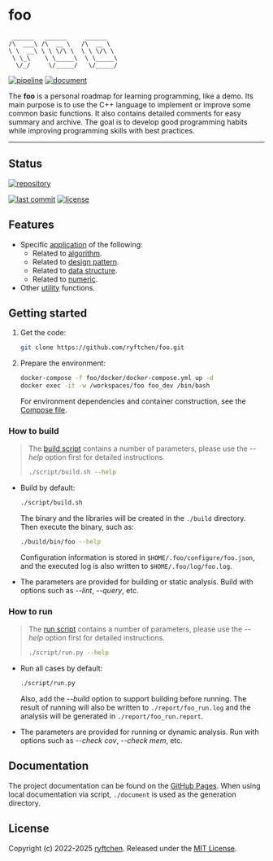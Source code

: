 # foo

```text
 ______   ______     ______
/\  ___\ /\  __ \   /\  __ \
\ \  __\ \ \ \/\ \  \ \ \/\ \
 \ \_\    \ \_____\  \ \_____\
  \/_/     \/_____/   \/_____/
```

[![pipeline](https://img.shields.io/github/actions/workflow/status/ryftchen/foo/pipeline.yml?branch=master&logo=github&logoColor=white&label=pipeline)](https://github.com/ryftchen/foo/actions/workflows/pipeline.yml) [![document](https://img.shields.io/website?url=https%3A%2F%2Fryftchen.github.io%2Ffoo%2F&up_message=available&down_message=unavailable&logo=github&logoColor=white&label=document)](https://ryftchen.github.io/foo/)

The **foo** is a personal roadmap for learning programming, like a demo. Its main purpose is to use the C++ language to implement or improve some common basic functions. It also contains detailed comments for easy summary and archive. The goal is to develop good programming habits while improving programming skills with best practices.

---

## Status

[![repository](https://github-readme-stats.vercel.app/api/pin/?username=ryftchen&repo=foo&show_owner=true&theme=transparent)](https://github.com/ryftchen/foo)

[![last commit](https://img.shields.io/github/last-commit/ryftchen/foo/master?logo=git&logoColor=white&label=last%20commit)](https://github.com/ryftchen/foo/commits/master) [![license](https://img.shields.io/github/license/ryftchen/foo?logo=git&logoColor=white&label=license)](https://github.com/ryftchen/foo/blob/master/LICENSE)

## Features

- Specific [application](https://github.com/ryftchen/foo/tree/master/application) of the following:
  - Related to [algorithm](https://github.com/ryftchen/foo/tree/master/algorithm).
  - Related to [design pattern](https://github.com/ryftchen/foo/tree/master/design_pattern).
  - Related to [data structure](https://github.com/ryftchen/foo/tree/master/data_structure).
  - Related to [numeric](https://github.com/ryftchen/foo/tree/master/numeric).
- Other [utility](https://github.com/ryftchen/foo/tree/master/utility) functions.

## Getting started

1. Get the code:

    ```bash
    git clone https://github.com/ryftchen/foo.git
    ```

2. Prepare the environment:

    ```bash
    docker-compose -f foo/docker/docker-compose.yml up -d
    docker exec -it -w /workspaces/foo foo_dev /bin/bash
    ```

    For environment dependencies and container construction, see the [Compose file](https://github.com/ryftchen/foo/blob/master/docker/docker-compose.yml).

### How to build

> The [build script](https://github.com/ryftchen/foo/blob/master/script/build.sh) contains a number of parameters, please use the *-\-help* option first for detailed instructions.
>
> ```bash
> ./script/build.sh --help
> ```

- Build by default:

  ```bash
  ./script/build.sh
  ```

  The binary and the libraries will be created in the `./build` directory. Then execute the binary, such as:

  ```bash
  ./build/bin/foo --help
  ```

  Configuration information is stored in `$HOME/.foo/configure/foo.json`, and the executed log is also written to `$HOME/.foo/log/foo.log`.
- The parameters are provided for building or static analysis. Build with options such as *-\-lint*, *-\-query*, etc.

### How to run

> The [run script](https://github.com/ryftchen/foo/blob/master/script/run.py) contains a number of parameters, please use the *-\-help* option first for detailed instructions.
>
> ```bash
> ./script/run.py --help
> ```

- Run all cases by default:

  ```bash
  ./script/run.py
  ```

  Also, add the *-\-build* option to support building before running. The result of running will also be written to `./report/foo_run.log` and the analysis will be generated in `./report/foo_run.report`.

- The parameters are provided for running or dynamic analysis. Run with options such as *-\-check cov*, *-\-check mem*, etc.

## Documentation

The project documentation can be found on the [GitHub Pages](https://ryftchen.github.io/foo/). When using local documentation via script, `./document` is used as the generation directory.

## License

Copyright (c) 2022-2025 [ryftchen](https://github.com/ryftchen). Released under the [MIT License](https://github.com/ryftchen/foo/blob/master/LICENSE).
